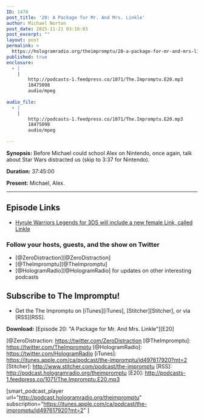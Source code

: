 ```yaml
---
ID: 1478
post_title: '20: A Package for Mr. And Mrs. Linkle'
author: Michael Norton
post_date: 2015-11-21 03:16:03
post_excerpt: ""
layout: post
permalink: >
  https://hologramradio.org/theimpromptu/20-a-package-for-mr-and-mrs-linkle
published: true
enclosure:
  - |
    |
        http://podcasts-1.feedpress.co/1071/The.Impromptu.E20.mp3
        18475098
        audio/mpeg
        
audio_file:
  - |
    |
        http://podcasts-1.feedpress.co/1071/The.Impromptu.E20.mp3
        18475098
        audio/mpeg
        
---
```

__Synopsis:__ Before Michael could school Alex on Nintendo, once again, talk about Star Wars distracted us (skip to 3:37 for Nintendo).

__Duration:__ 37:45:00

__Present:__ Michael, Alex.

_________

## Episode Links

- [Hyrule Warriors Legends for 3DS will include a new female Link, called Linkle][Linkle]

### Follow your hosts, guests, and the show on Twitter
- [@ZeroDistraction][@ZeroDistraction]
- [@TheImpromptu][@TheImpromptu]
- [@HologramRadio][@HologramRadio] for updates on other interesting podcasts

## Subscribe to The Impromptu!

- Get the The Impromptu on [iTunes][iTunes], [Stitcher][Stitcher], or via [RSS][RSS].

__Download:__ [Episode 20: "A Package for Mr. And Mrs. Linkle"][E20]

[Linkle]: http://www.polygon.com/2015/11/12/9725838/hyrule-warriors-legends-3ds-girl-link-linkle
[@ZeroDistraction: https://twitter.com/ZeroDistraction
[@TheImpromptu]: https://twitter.com/TheImpromptu
[@HologramRadio]: https://twitter.com/HologramRadio
[iTunes]: https://itunes.apple.com/ca/podcast/the-impromptu/id497617920?mt=2
[Stitcher]: http://www.stitcher.com/podcast/the-impromptu
[RSS]: http://podcast.hologramradio.org/theimpromptu
[E20]: http://podcasts-1.feedpress.co/1071/The.Impromptu.E20.mp3

[smart_podcast_player url="http://podcast.hologramradio.org/theimpromptu" subscription="https://itunes.apple.com/ca/podcast/the-impromptu/id497617920?mt=2" ]